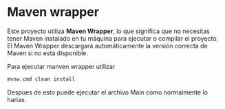 # Maven wrapper

Este proyecto utiliza **Maven Wrapper**, lo que significa que no necesitas tener Maven instalado en tu máquina para ejecutar o compilar el proyecto. El Maven Wrapper descargará automáticamente la versión correcta de Maven si no está disponible.

Para ejecutar manven wrapper utilizar
```bash
mvnw.cmd clean install
```

Despues de esto puede ejecutar el archivo Main como normalmente lo harias.